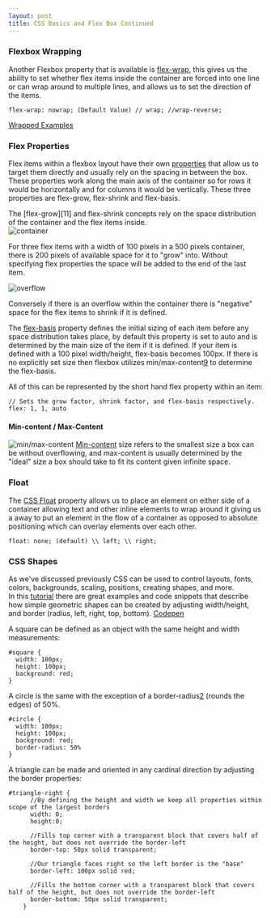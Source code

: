 ```yaml
---
layout: post
title: CSS Basics and Flex Box Continued
---
```


### Flexbox Wrapping
Another Flexbox property that is available is [flex-wrap][4], this gives us the ability to set whether flex items inside the container are forced into one line or can wrap around to multiple lines, and allows us to set the direction of the items.

```
flex-wrap: nowrap; (Default Value) // wrap; //wrap-reverse;
```
[Wrapped Examples][5]

### Flex Properties
Flex items within a flexbox layout have their own [properties][6] that allow us to target them directly and usually rely on the spacing in between the box.  These properties work along the main axis of the container so for rows it would be horizontally and for columns it would be vertically.  These three properties are flex-grow, flex-shrink and flex-basis.

The [flex-grow][11] and flex-shrink concepts rely on the space distribution of the container and the flex items inside.  
![container](https://developer.mozilla.org/en-US/docs/Web/CSS/CSS_Flexible_Box_Layout/Controlling_Ratios_of_Flex_Items_Along_the_Main_Ax/basics7.png)

For three flex items with a width of 100 pixels in a 500 pixels container, there is 200 pixels of available space for it to "grow" into. Without specifying flex properties the space will be added to the end of the last item.

![overflow](https://developer.mozilla.org/en-US/docs/Web/CSS/CSS_Flexible_Box_Layout/Controlling_Ratios_of_Flex_Items_Along_the_Main_Ax/ratios1.png)

Conversely if there is an overflow within the container there is "negative" space for the flex items to shrink if it is defined.  

The [flex-basis][8] property defines the initial sizing of each item before any space distribution takes place, by default this property is set to auto and is determined by the main size of the item if it is defined.  If your item is defined with a 100 pixel width/height, flex-basis becomes 100px.  If there is no explicitly set size then flexbox utilizes min/max-content[9] to determine the flex-basis.  

All of this can be represented by the short hand flex property within an item:  

```
// Sets the grow factor, shrink factor, and flex-basis respectively.
flex: 1, 1, auto
```

#### Min-content / Max-Content
![min/max-content](https://i7x7p5b7.stackpathcdn.com/codrops/wp-content/uploads/2014/10/min-max-content.png)
[Min-content][10] size refers to the smallest size a box can be without overflowing, and max-content is usually determined by the "ideal" size a box should take to fit its content given infinite space.






### Float
The [CSS Float][3] property allows us to place an element on either side of a container allowing text and other inline elements to wrap around it giving us a away to put an element in the flow of a container as opposed to absolute positioning which can overlay elements over each other.  

```
float: none; (default) \\ left; \\ right;
```


### CSS Shapes
As we've discussed previously CSS can be used to control layouts, fonts, colors, backgrounds, scaling, positions, creating shapes, and more.  
In this [tutorial][1] there are great examples and code snippets that describe how simple geometric shapes can be created by adjusting width/height, and border (radius, left, right, top, bottom). 
[Codepen][3]

A square can be defined as an object with the same height and width measurements:

````
#square {
  width: 100px;
  height: 100px;
  background: red;
}
````

A circle is the same with the exception of a border-radius[2] (rounds the edges) of 50%.  
````
#circle {
  width: 100px;
  height: 100px;
  background: red;
  border-radius: 50%
}
````
A triangle can be made and oriented in any cardinal direction by adjusting the border properties:  

````
#triangle-right {
      //By defining the height and width we keep all properties within scope of the largest borders 
      width: 0;
      height:0;

      //Fills top corner with a transparent block that covers half of the height, but does not override the border-left
      border-top: 50px solid transparent;
      
      //Our triangle faces right so the left border is the "base" 
      border-left: 100px solid red;

      //Fills the bottom corner with a transparent block that covers half of the height, but does not override the border-left
      border-bottom: 50px solid transparent;
    }
````






[1]:https://css-tricks.com/the-shapes-of-css/
[2]:https://developer.mozilla.org/en-US/docs/Web/CSS/border-radius
[3]:https://codepen.io/thereisnoneo/pen/eYWyvJy
[4]:https://developer.mozilla.org/en-US/docs/Web/CSS/flex-wrap
[5]:https://codepen.io/thereisnoneo/pen/eYWyvJy
[6]:https://developer.mozilla.org/en-US/docs/Web/CSS/CSS_Flexible_Box_Layout/Basic_Concepts_of_Flexbox#properties_applied_to_flex_items
[7]:https://developer.mozilla.org/en-US/docs/Web/CSS/CSS_Flexible_Box_Layout/Controlling_Ratios_of_Flex_Items_Along_the_Main_Ax
[8]:https://developer.mozilla.org/en-US/docs/Web/CSS/flex-basis 
[9]:https://drafts.csswg.org/css-sizing-3/#max-content
[10]:https://drafts.csswg.org/css-sizing-3/#min-content